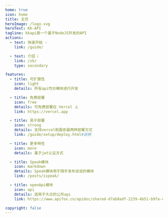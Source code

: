 ```yaml
---
home: true
icon: home
title: 主页
heroImage: /logo.svg
heroText: KK-API
tagline: kkapi是一个基于NodeJS开发的API
actions:
  - text: 快速开始 💡
    link: /guide/

  - text: 介绍 ℹ️
    link: /zh/
    type: secondary

features:
  - title: 可扩展性
    icon: light
    details: 所有api均分模块进行开发

  - title: 免费部署
    icon: free
    details: 可免费部署在 Vercel 上
    link: https://vercel.app

  - title: 易于部署
    icon: strong
    details: 支持vercel和服务器两种部署方式
    link: /guide/setup/deploy.html#说明

  - title: 更多特性
    icon: more
    details: 基于jwt认证方式

  - title: Speak模块
    icon: markdown
    details: Speak模块用于随手发布说说的模块
    link: /posts/ispeak/

  - title: openApi模块
    icon: api
    details: 适用于大众的公共api
    link: https://www.apifox.cn/apidoc/shared-d7ab8adf-2239-4b51-b9fa-c26592aa4ac4/api-12839738

copyright: false
---
```


